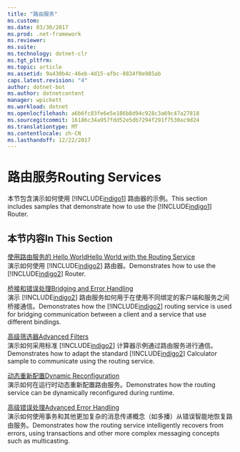 ```yaml
---
title: "路由服务"
ms.custom: 
ms.date: 03/30/2017
ms.prod: .net-framework
ms.reviewer: 
ms.suite: 
ms.technology: dotnet-clr
ms.tgt_pltfrm: 
ms.topic: article
ms.assetid: 9a430b4c-46eb-4d15-afbc-8834f0e985ab
caps.latest.revision: "4"
author: dotnet-bot
ms.author: dotnetcontent
manager: wpickett
ms.workload: dotnet
ms.openlocfilehash: a6b6fc83fe6e5e186b8d94c928c3a69c47a27818
ms.sourcegitcommit: 16186c34a957fdd52e5db7294f291f7530ac9d24
ms.translationtype: MT
ms.contentlocale: zh-CN
ms.lasthandoff: 12/22/2017
---
```

# <a name="routing-services"></a><span data-ttu-id="2d616-102">路由服务</span><span class="sxs-lookup"><span data-stu-id="2d616-102">Routing Services</span></span>
<span data-ttu-id="2d616-103">本节包含演示如何使用 [!INCLUDE[indigo1](../../../../includes/indigo1-md.md)] 路由器的示例。</span><span class="sxs-lookup"><span data-stu-id="2d616-103">This section includes samples that demonstrate how to use the [!INCLUDE[indigo1](../../../../includes/indigo1-md.md)] Router.</span></span>  
  
## <a name="in-this-section"></a><span data-ttu-id="2d616-104">本节内容</span><span class="sxs-lookup"><span data-stu-id="2d616-104">In This Section</span></span>  
 [<span data-ttu-id="2d616-105">使用路由服务的 Hello World</span><span class="sxs-lookup"><span data-stu-id="2d616-105">Hello World with the Routing Service</span></span>](../../../../docs/framework/wcf/samples/hello-world-with-the-routing-service.md)  
 <span data-ttu-id="2d616-106">演示如何使用 [!INCLUDE[indigo2](../../../../includes/indigo2-md.md)] 路由器。</span><span class="sxs-lookup"><span data-stu-id="2d616-106">Demonstrates how to use the [!INCLUDE[indigo2](../../../../includes/indigo2-md.md)] Router.</span></span>  
  
 [<span data-ttu-id="2d616-107">桥接和错误处理</span><span class="sxs-lookup"><span data-stu-id="2d616-107">Bridging and Error Handling</span></span>](../../../../docs/framework/wcf/samples/bridging-and-error-handling.md)  
 <span data-ttu-id="2d616-108">演示 [!INCLUDE[indigo2](../../../../includes/indigo2-md.md)] 路由服务如何用于在使用不同绑定的客户端和服务之间桥接通信。</span><span class="sxs-lookup"><span data-stu-id="2d616-108">Demonstrates how the [!INCLUDE[indigo2](../../../../includes/indigo2-md.md)] routing service is used for bridging communication between a client and a service that use different bindings.</span></span>  
  
 [<span data-ttu-id="2d616-109">高级筛选器</span><span class="sxs-lookup"><span data-stu-id="2d616-109">Advanced Filters</span></span>](../../../../docs/framework/wcf/samples/advanced-filters.md)  
 <span data-ttu-id="2d616-110">演示如何采用标准 [!INCLUDE[indigo2](../../../../includes/indigo2-md.md)] 计算器示例通过路由服务进行通信。</span><span class="sxs-lookup"><span data-stu-id="2d616-110">Demonstrates how to adapt the standard [!INCLUDE[indigo2](../../../../includes/indigo2-md.md)] Calculator sample to communicate using the routing service.</span></span>  
  
 [<span data-ttu-id="2d616-111">动态重新配置</span><span class="sxs-lookup"><span data-stu-id="2d616-111">Dynamic Reconfiguration</span></span>](../../../../docs/framework/wcf/samples/dynamic-reconfiguration.md)  
 <span data-ttu-id="2d616-112">演示如何在运行时动态重新配置路由服务。</span><span class="sxs-lookup"><span data-stu-id="2d616-112">Demonstrates how the routing service can be dynamically reconfigured during runtime.</span></span>  
  
 [<span data-ttu-id="2d616-113">高级错误处理</span><span class="sxs-lookup"><span data-stu-id="2d616-113">Advanced Error Handling</span></span>](../../../../docs/framework/wcf/samples/advanced-error-handling.md)  
 <span data-ttu-id="2d616-114">演示如何使用事务和其他更加复杂的消息传递概念（如多播）从错误智能地恢复路由服务。</span><span class="sxs-lookup"><span data-stu-id="2d616-114">Demonstrates how the routing service intelligently recovers from errors, using transactions and other more complex messaging concepts such as multicasting.</span></span>
